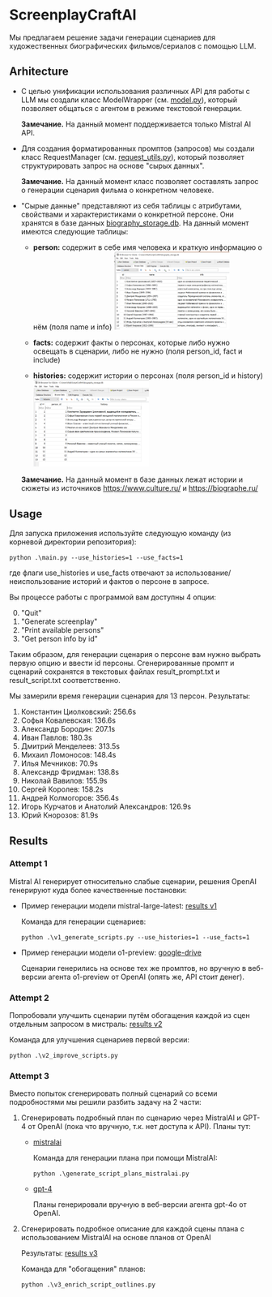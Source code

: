 # ScreenplayCraftAI

Мы предлагаем решение задачи генерации сценариев для художественных биографических фильмов/сериалов с помощью LLM.

## Arhitecture

- С целью унификации использования различных API для работы с LLM мы создали класс ModelWrapper (см. [model.py](model.py)), который позволяет общаться с агентом в режиме текстовой генерации.

    **Замечание.** На данный момент поддерживается только Mistral AI API.

- Для создания форматированных промптов (запросов) мы создали класс RequestManager (см. [request_utils.py](request_utils.py)), который позволяет структурировать запрос на основе "сырых данных".

    **Замечание.** На данный момент класс позволяет составлять запрос о генерации сценария фильма о конкретном человеке.

- "Сырые данные" представляют из себя таблицы с атрибутами, свойствами и характеристиками о конкретной персоне. Они хранятся в базе данных [biography_storage.db](biography_storage.db). На данный момент имеются следующие таблицы:
  - **person:** содержит в себе имя человека и краткую информацию о нём (поля name и info)
    <img width="50%" src="img/person.png" >

  - **facts:** содержит факты о персонах, которые либо нужно освещать в сценарии, либо не нужно (поля person_id, fact и include)

  - **histories:** содержит истории о персонах (поля person_id и history) 
    <img width="50%" src="img/history.png" >
  
  **Замечание.** На данный момент в базе данных лежат истории и сюжеты из источников https://www.culture.ru/ и https://biographe.ru/

## Usage

Для запуска приложения используйте следующую команду (из корневой директории репозитория):

```angular2html
python .\main.py --use_histories=1 --use_facts=1 
```

где флаги use_histories и use_facts отвечают за использование/неиспользование историй и фактов о персоне в запросе.

Вы процессе работы с программой вам доступны 4 опции:

0. "Quit"
1. "Generate screenplay"
2. "Print available persons"
3. "Get person info by id"

Таким образом, для генерации сценария о персоне вам нужно выбрать первую опцию и ввести id персоны. Сгенерированные промпт и сценарий сохранятся в текстовых файлах result_prompt.txt и result_script.txt соответственно.

Мы замерили время генерации сценария для 13 персон. Результаты:

1. Константин Циолковский: 256.6s
2. Софья Ковалевская: 136.6s
3. Александр Бородин: 207.1s
4. Иван Павлов: 180.3s
5. Дмитрий Менделеев: 313.5s
6. Михаил Ломоносов: 148.4s
7. Илья Мечников: 70.9s
8. Александр Фридман: 138.8s
9. Николай Вавилов: 155.9s
10. Сергей Королев: 158.2s
11. Андрей Колмогоров: 356.4s
12. Игорь Курчатов и Анатолий Александров: 126.9s
13. Юрий Кнорозов: 81.9s

## Results

### Attempt 1

Mistral AI генерирует относительно слабые сценарии, решения OpenAI генерируют куда более качественные постановки:

- Пример генерации модели mistral-large-latest: [results v1](mistralai_results/v1)
  
  Команда для генерации сценариев:
  ```angular2html
  python .\v1_generate_scripts.py --use_histories=1 --use_facts=1 
  ```


- Пример генерации модели o1-preview: [google-drive](https://drive.google.com/drive/folders/1RxUrMG-QaTYtsRX5a2iCfbrUQzG9ajpw?usp=sharing)

  Сценарии генерились на основе тех же промптов, но вручную в веб-версии агента o1-preview от OpenAI (опять же, API стоит денег).

### Attempt 2

Попробовали улучшить сценарии путём обогащения каждой из сцен отдельным запросом в мистраль: [results v2](mistralai_results/v2)

Команда для улучшения сценариев первой версии:

```angular2html
python .\v2_improve_scripts.py
```

### Attempt 3

Вместо попыток сгенерировать полный сценарий со всеми подробностями мы решили разбить задачу на 2 части:

1. Сгенерировать подробный план по сценарию через MistralAI и GPT-4 от OpenAI (пока что вручную, т.к. нет доступа к API). Планы тут:
    - [mistralai](script_outlines/mistralai/)

      Команда для генерации плана при помощи MistralAI:

      ```angular2html
      python .\generate_script_plans_mistralai.py
      ```

    - [gpt-4](script_outlines/openai/)

      Планы генерировали вручную в веб-версии агента gpt-4o от OpenAI.

2. Сгенерировать подробное описание для каждой сцены плана с использованием MistralAI на основе планов от OpenAI

    Результаты: [results v3](mistralai_results/v3)

    Команда для "обогащения" планов:

    ```angular2html
    python .\v3_enrich_script_outlines.py
    ```